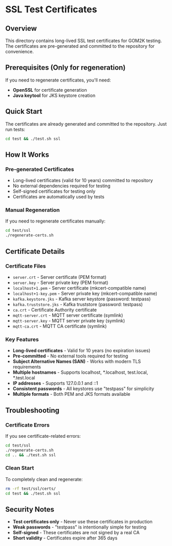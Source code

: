 # SSL Test Certificates

## Overview
This directory contains long-lived SSL test certificates for GOM2K testing. The certificates are pre-generated and committed to the repository for convenience.

## Prerequisites (Only for regeneration)
If you need to regenerate certificates, you'll need:
- **OpenSSL** for certificate generation
- **Java keytool** for JKS keystore creation

## Quick Start
The certificates are already generated and committed to the repository. Just run tests:
```bash
cd test && ./test.sh ssl
```

## How It Works

### Pre-generated Certificates
- Long-lived certificates (valid for 10 years) committed to repository
- No external dependencies required for testing
- Self-signed certificates for testing only
- Certificates are automatically used by tests

### Manual Regeneration
If you need to regenerate certificates manually:
```bash
cd test/ssl
./regenerate-certs.sh
```

## Certificate Details

### Certificate Files
- `server.crt` - Server certificate (PEM format)
- `server.key` - Server private key (PEM format)
- `localhost+1.pem` - Server certificate (mkcert-compatible name)
- `localhost+1-key.pem` - Server private key (mkcert-compatible name)
- `kafka.keystore.jks` - Kafka server keystore (password: testpass)
- `kafka.truststore.jks` - Kafka truststore (password: testpass)
- `ca.crt` - Certificate Authority certificate
- `mqtt-server.crt` - MQTT server certificate (symlink)
- `mqtt-server.key` - MQTT server private key (symlink)
- `mqtt-ca.crt` - MQTT CA certificate (symlink)

### Key Features
- **Long-lived certificates** - Valid for 10 years (no expiration issues)
- **Pre-committed** - No external tools required for testing
- **Subject Alternative Names (SAN)** - Works with modern TLS requirements
- **Multiple hostnames** - Supports localhost, *.localhost, test.local, *.test.local
- **IP addresses** - Supports 127.0.0.1 and ::1
- **Consistent passwords** - All keystores use "testpass" for simplicity
- **Multiple formats** - Both PEM and JKS formats available

## Troubleshooting

### Certificate Errors
If you see certificate-related errors:
```bash
cd test/ssl
./regenerate-certs.sh
cd .. && ./test.sh ssl
```

### Clean Start
To completely clean and regenerate:
```bash
rm -rf test/ssl/certs/
cd test && ./test.sh ssl
```

## Security Notes
- **Test certificates only** - Never use these certificates in production
- **Weak passwords** - "testpass" is intentionally simple for testing
- **Self-signed** - These certificates are not signed by a real CA
- **Short validity** - Certificates expire after 365 days